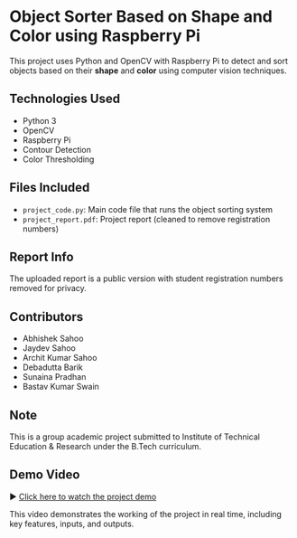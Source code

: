 #  Object Sorter Based on Shape and Color using Raspberry Pi

This project uses Python and OpenCV with Raspberry Pi to detect and sort objects based on their **shape** and **color** using computer vision techniques.

##  Technologies Used
- Python 3
- OpenCV
- Raspberry Pi
- Contour Detection
- Color Thresholding

##  Files Included
- `project_code.py`: Main code file that runs the object sorting system
- `project_report.pdf`: Project report (cleaned to remove registration numbers)

##  Report Info
The uploaded report is a public version with student registration numbers removed for privacy.

##  Contributors
- Abhishek Sahoo  
- Jaydev Sahoo
- Archit Kumar Sahoo
- Debadutta Barik
- Sunaina Pradhan
- Bastav Kumar Swain 

##  Note
This is a group academic project submitted to Institute of Technical Education & Research under the B.Tech curriculum.
##  Demo Video

▶ [Click here to watch the project demo](https://drive.google.com/file/d/1r5Bu21FjEqy1jjfVReZuCw5r8tjW-YCo/view?usp=drive_link)

This video demonstrates the working of the project in real time, including key features, inputs, and outputs.

